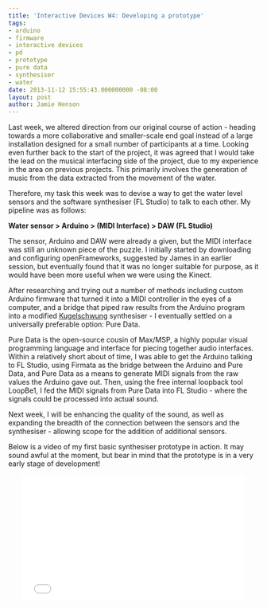 ```yaml
---
title: 'Interactive Devices W4: Developing a prototype'
tags:
- arduino
- firmware
- interactive devices
- pd
- prototype
- pure data
- synthesiser
- water
date: 2013-11-12 15:55:43.000000000 -08:00
layout: post
author: Jamie Henson
---
```


Last week, we altered direction from our original course of action - heading towards a more collaborative and smaller-scale end goal instead of a large installation designed for a small number of participants at a time. Looking even further back to the start of the project, it was agreed that I would take the lead on the musical interfacing side of the project, due to my experience in the area on previous projects. This primarily involves the generation of music from the data extracted from the movement of the water.

<!-- more -->

Therefore, my task this week was to devise a way to get the water level sensors and the software synthesiser (FL Studio) to talk to each other. My pipeline was as follows:

**Water sensor &gt; Arduino &gt; (MIDI Interface) &gt; DAW (FL Studio)**

The sensor, Arduino and DAW were already a given, but the MIDI interface was still an unknown piece of the puzzle. I initially started by downloading and configuring openFrameworks, suggested by James in an earlier session, but eventually found that it was no longer suitable for purpose, as it would have been more useful when we were using the Kinect.

After researching and trying out a number of methods including custom Arduino firmware that turned it into a MIDI controller in the eyes of a computer, and a bridge that piped raw results from the Arduino program into a modified [Kugelschwung](http://www.eecs.umich.edu/nime2012/Proceedings/papers/131_Final_Manuscript.pdf) synthesiser - I eventually settled on a universally preferable option: Pure Data.

Pure Data is the open-source cousin of Max/MSP, a highly popular visual programming language and interface for piecing together audio interfaces. Within a relatively short about of time, I was able to get the Arduino talking to FL Studio, using Firmata as the bridge between the Arduino and Pure Data, and Pure Data as a means to generate MIDI signals from the raw values the Arduino gave out. Then, using the free internal loopback tool LoopBe1, I fed the MIDI signals from Pure Data into FL Studio - where the signals could be processed into actual sound.

Next week, I will be enhancing the quality of the sound, as well as expanding the breadth of the connection between the sensors and the synthesiser - allowing scope for the addition of additional sensors.

Below is a video of my first basic synthesiser prototype in action. It may sound awful at the moment, but bear in mind that the prototype is in a very early stage of development!

<center><iframe src="//www.youtube.com/embed/NbIr9tQMA1E" height="252" width="448" frameborder="0"></iframe></center>
